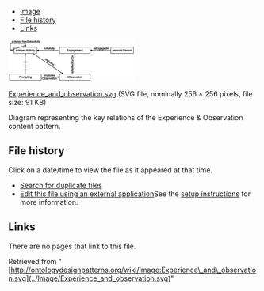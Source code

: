 * [Image](../Image/Experience_and_observation.svg#file)
* [File history](../Image/Experience_and_observation.svg#filehistory)
* [Links](../Image/Experience_and_observation.svg#filelinks)

[![Image:Experience and observation.svg](../images/thumb/7/7e/Experience_and_observation.svg/256px-Experience_and_observation.svg.png)](../images/7/7e/Experience_and_observation.svg)  

[Experience\_and\_observation.svg](../images/7/7e/Experience_and_observation.svg "Experience and observation.svg")‎  (SVG file, nominally 256 × 256 pixels, file size: 91 KB)




Diagram representing the key relations of the Experience & Observation content pattern.




## File history

Click on a date/time to view the file as it appeared at that time.



  
* [Search for duplicate files](http://ontologydesignpatterns.org/wiki/Special:FileDuplicateSearch/Experience_and_observation.svg "Special:FileDuplicateSearch/Experience and observation.svg")
* [Edit this file using an external application](http://ontologydesignpatterns.org/wiki/index.php?title=Image:Experience_and_observation.svg&action=edit&externaledit=true&mode=file "Image:Experience and observation.svg")See the [setup instructions](http://www.mediawiki.org/wiki/Manual:External_editors "http://www.mediawiki.org/wiki/Manual:External_editors") for more information.

## Links



There are no pages that link to this file.




Retrieved from "[http://ontologydesignpatterns.org/wiki/Image:Experience\_and\_observation.svg](../Image/Experience_and_observation.svg)"